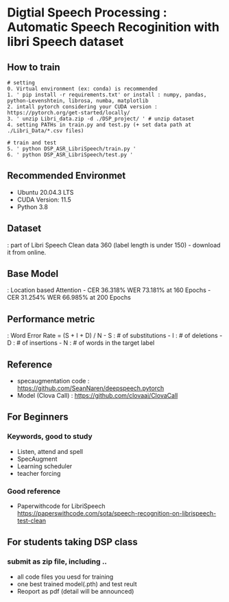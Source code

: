 # Digtial Speech Processing : Automatic Speech Recoginition with libri Speech dataset

## How to train
    # setting
    0. Virtual environment (ex: conda) is recommended 
    1. ' pip install -r requirements.txt' or install : numpy, pandas, python-Levenshtein, librosa, numba, matplotlib
    2. intall pytorch considering your CUDA version : https://pytorch.org/get-started/locally/
    3. ' unzip Libri_data.zip -d ./DSP_project/ ' # unzip dataset
    4. setting PATHs in train.py and test.py (+ set data path at ./Libri_Data/*.csv files)
    
    # train and test
    5. ' python DSP_ASR_LibriSpeech/train.py '
    6. ' python DSP_ASR_LibriSpeech/test.py '  

## Recommended Environmet
- Ubuntu 20.04.3 LTS
- CUDA Version: 11.5 
- Python 3.8

## Dataset
: part of Libri Speech Clean data 360 (label length is under 150)
    - download it from online.

## Base Model
: Location based Attention 
    - CER 36.318%  WER 73.181% at 160 Epochs
    - CER 31.254%  WER 66.985% at 200 Epochs

## Performance metric 
: Word Error Rate = (S + I + D) / N
    - S : # of substitutions
    - I : # of deletions
    - D : # of insertions
    - N : # of words in the target label


## Reference
- specaugmentation code : https://github.com/SeanNaren/deepspeech.pytorch
- Model (Clova Call) : https://github.com/clovaai/ClovaCall

## For Beginners
### Keywords, good to study
- Listen, attend and spell
- SpecAugment
- Learning scheduler
- teacher forcing

### Good reference
- Paperwithcode for LibriSpeech https://paperswithcode.com/sota/speech-recognition-on-librispeech-test-clean

## For students taking DSP class
### submit as zip file, including .. 
- all code files you uesd for training
- one best trained model(.pth) and test reult 
- Reoport as pdf (detail will be announced)
